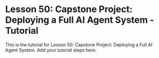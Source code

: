 # Lesson 50: Capstone Project: Deploying a Full AI Agent System - Tutorial

This is the tutorial for Lesson 50: Capstone Project: Deploying a Full AI Agent System. Add your tutorial steps here.

